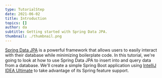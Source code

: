 ```yaml
---
type: TutorialStep
date: 2021-06-02
title: Introduction
topics: []
author: da
subtitle: Getting started with Spring Data JPA.
thumbnail: ./thumbnail.png
---
```


[Spring Data JPA](https://spring.io/projects/spring-data-jpa) is a powerful framework that allows users to easily interact with their database while minimizing boilerplate code. In this tutorial, we're going to look at how to use Spring Data JPA to insert into and query data from a database. We'll create a simple Spring Boot application using [IntelliJ IDEA Ultimate](https://www.jetbrains.com/lp/intellij-frameworks/) to take advantage of its Spring feature support.
